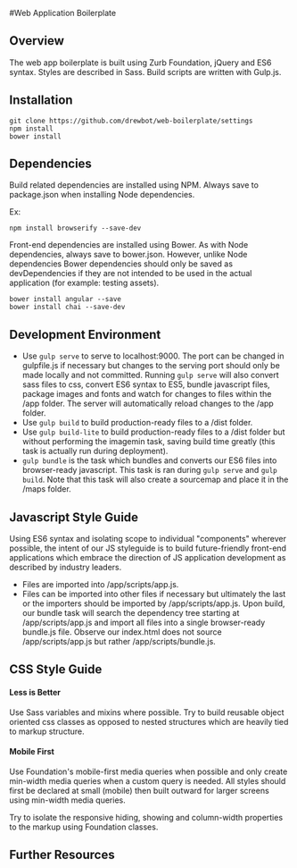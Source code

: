 #Web Application Boilerplate
## Overview
The web app boilerplate is built using Zurb Foundation, jQuery and ES6 syntax. Styles are described in Sass. Build scripts are written with Gulp.js.

## Installation
```
git clone https://github.com/drewbot/web-boilerplate/settings
npm install
bower install
```

## Dependencies
Build related dependencies are installed using NPM. Always save to package.json when installing Node dependencies.

Ex:

```
npm install browserify --save-dev
```
Front-end dependencies are installed using Bower. As with Node dependencies, always save to bower.json. However, unlike Node dependencies Bower dependencies should only be saved as devDependencies if they are not intended to be used in the actual application (for example: testing assets).

```
bower install angular --save
bower install chai --save-dev
```

## Development Environment
* Use ```gulp serve``` to serve to localhost:9000. The port can be changed in gulpfile.js if necessary but changes to the serving port should only be made locally and not committed. Running ```gulp serve``` will also convert sass files to css, convert ES6 syntax to ES5, bundle javascript files, package images and fonts and watch for changes to files within the /app folder. The server will automatically reload changes to the /app folder.
* Use ```gulp build``` to build production-ready files to a /dist folder.
* Use ```gulp build-lite``` to build production-ready files to a /dist folder but without performing the imagemin task, saving build time greatly (this task is actually run during deployment).
* ```gulp bundle``` is the task which bundles and converts our ES6 files into browser-ready javascript. This task is ran during ```gulp serve``` and ```gulp build```. Note that this task will also create a sourcemap and place it in the /maps folder.

## Javascript Style Guide
Using ES6 syntax and isolating scope to individual "components" wherever possible, the intent of our JS styleguide is to build future-friendly front-end applications which embrace the direction of JS application development as described by industry leaders.
* Files are imported into /app/scripts/app.js.
* Files can be imported into other files if necessary but ultimately the last or the importers should be imported by /app/scripts/app.js.
Upon build, our bundle task will search the dependency tree starting at /app/scripts/app.js and import all files into a single browser-ready bundle.js file. Observe our index.html does not source /app/scripts/app.js but rather /app/scripts/bundle.js.

## CSS Style Guide

#### Less is Better

Use Sass variables and mixins where possible. Try to build reusable object oriented css classes as opposed to nested structures which are heavily tied to markup structure.

#### Mobile First

Use Foundation's mobile-first media queries when possible and only create min-width media queries when a custom query is needed. All styles should first be declared at small (mobile) then built outward for larger screens using min-width media queries.

Try to isolate the responsive hiding, showing and column-width properties to the markup using Foundation classes.

## Further Resources
